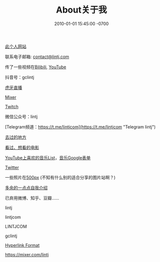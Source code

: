 ﻿---
layout: post
title:  "About关于我"
date:   2010-01-01 15:45:00 -0700
categories: personal
---
  
[此个人网站](http://www.lintj.com/ "lintj.com")  
  
联系电子邮箱: contact@lintj.com  
  
传了一些视频在[Bilibili](https://space.bilibili.com/2781398/ "Videos"), [YouTube](https://www.youtube.com/channel/UCeUkaHI475LsrGAjT0tGkow "YT Videos")   
  
抖音号：gclintj  
    
[虎牙直播](https://www.huya.com/lintj "HuYaZhiBo")  
  
[Mixer](https://mixer.com/lintj "Mixer")  
  
[Twitch](https://www.twitch.tv/gclintj "Twitch")  
  
微信公众号：lintj  
  
[Telegram频道：https://t.me/lintjcom](https://t.me/lintjcom "Telegram lintj")  
  
[去过的地方](https://goo.gl/CWa4cs "Places")  
  
[看过、想看的电影](http://www.lintj.com/reviews/2019/12/01/Movies.html "Movies")  
  
[YouTube上喜欢的音乐List](https://www.youtube.com/playlist?list=PLZZ3GNd8F1ATt0pdGE3CbayiJGoJEZj9u "Music YouTube")，[音乐Google表单](https://docs.google.com/spreadsheets/d/1GONFCd8FIyMa0yg0LQzmQsRUZk_KrZ7D73nE_sFLpB0/edit?usp=sharing "Music Excel")  
  
[Twitter](https://twitter.com/lintianjiao "Twitter")  
  
一些照片在[500px](https://500px.com/gclintj "500px") (不知有什么别的适合分享的图片站啊？)  
  
[多余的一点点自我介绍](http://www.lintj.com/personal/2019/02/12/ZiLi.html "Extra")  
  
已弃用微博、知乎、豆瓣……
  
lintj  
   
lintjcom  
  
LINTJCOM  
  
gclintj  
  
[Hyperlink Format](https://www.lintj.com "format lintj.com")    
  
https://mixer.com/lintj
